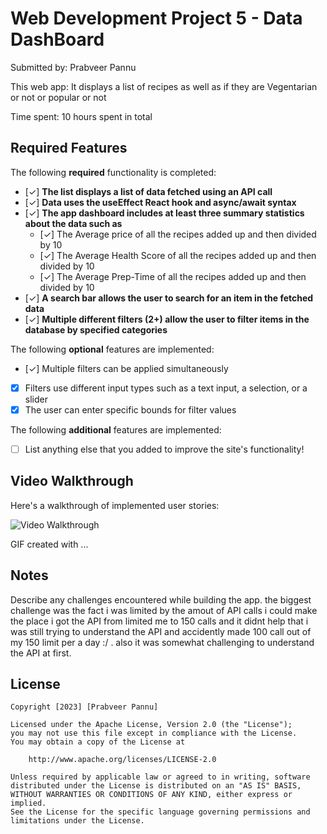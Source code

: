 # Web Development Project 5 - Data DashBoard

Submitted by: Prabveer Pannu

This web app: It displays a list of recipes as well as if they are Vegentarian or not or popular or not

Time spent: 10 hours spent in total

## Required Features

The following **required** functionality is completed:

- [✓] **The list displays a list of data fetched using an API call**
- [✓] **Data uses the useEffect React hook and async/await syntax**
- [✓] **The app dashboard includes at least three summary statistics about the data such as**
  - [✓] The Average price of all the recipes added up and then divided by 10
  - [✓] The Average Health Score of all the recipes added up and then divided by 10
  - [✓] The Average Prep-Time of all the recipes added up and then divided by 10
- [✓] **A search bar allows the user to search for an item in the fetched data**
- [✓] **Multiple different filters (2+) allow the user to filter items in the database by specified categories**

The following **optional** features are implemented:

- [✓] Multiple filters can be applied simultaneously
- [X] Filters use different input types such as a text input, a selection, or a slider
- [X] The user can enter specific bounds for filter values

The following **additional** features are implemented:

* [ ] List anything else that you added to improve the site's functionality!

## Video Walkthrough

Here's a walkthrough of implemented user stories:

<img src='http://i.imgur.com/link/to/your/gif/file.gif' title='Video Walkthrough' width='' alt='Video Walkthrough' />

<!-- Replace this with whatever GIF tool you used! -->
GIF created with ...  
<!-- Recommended tools:
[Kap](https://getkap.co/) for macOS
[ScreenToGif](https://www.screentogif.com/) for Windows
[peek](https://github.com/phw/peek) for Linux. -->

## Notes

Describe any challenges encountered while building the app.
the biggest challenge was the fact i was limited by the amout of API calls i could make the place i got the API from limited me to 150 calls and it didnt help that i was still trying to understand the API and accidently made 100 call out of my 150 limit per a day :/ . also it was somewhat challenging to understand the API at first.

## License

    Copyright [2023] [Prabveer Pannu]

    Licensed under the Apache License, Version 2.0 (the "License");
    you may not use this file except in compliance with the License.
    You may obtain a copy of the License at

        http://www.apache.org/licenses/LICENSE-2.0

    Unless required by applicable law or agreed to in writing, software
    distributed under the License is distributed on an "AS IS" BASIS,
    WITHOUT WARRANTIES OR CONDITIONS OF ANY KIND, either express or implied.
    See the License for the specific language governing permissions and
    limitations under the License.